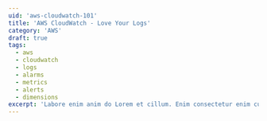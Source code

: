 ```yaml
---
uid: 'aws-cloudwatch-101'
title: 'AWS CloudWatch - Love Your Logs'
category: 'AWS'
draft: true
tags:
  - aws
  - cloudwatch
  - logs
  - alarms
  - metrics
  - alerts
  - dimensions
excerpt: 'Labore enim anim do Lorem et cillum. Enim consectetur enim culpa reprehenderit ipsum dolor Lorem minim culpa aliquip enim voluptate.'
---
```

